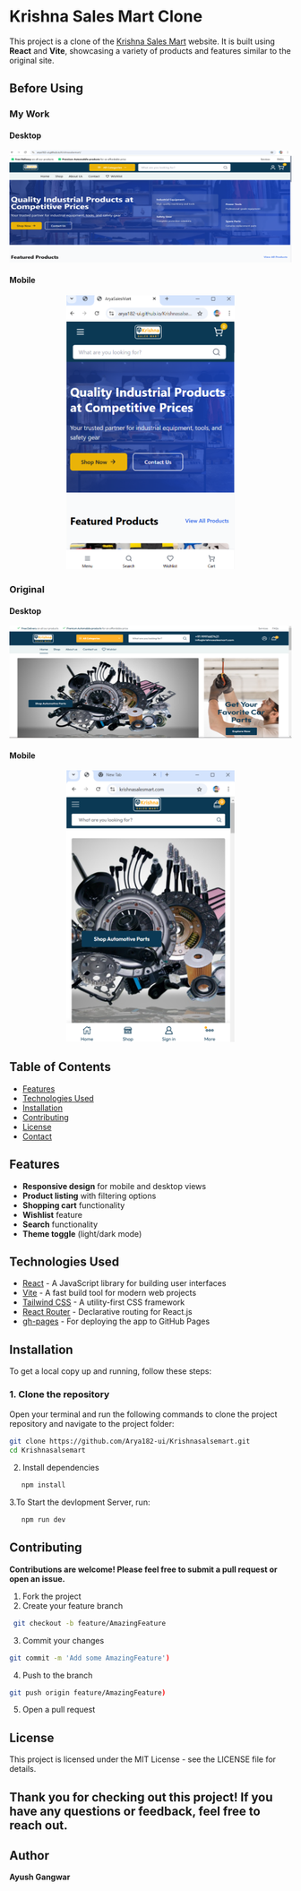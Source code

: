 # Krishna Sales Mart Clone

This project is a clone of the [Krishna Sales Mart](https://krishnasalesmart.com/) website. It is built using **React** and **Vite**, showcasing a variety of products and features similar to the original site.

## Before Using

### My Work

#### Desktop
<p align="center">
   <img src="images/mywork1.png" alt="My Work - Desktop" height="200" width="600" />
</p>

#### Mobile
<p align="center">
   <img src="images/mywork2.png" alt="My Work - Mobile" width="300" />
</p>

### Original

#### Desktop
<p align="center">
   <img src="images/Orginal1.png" alt="Original - Desktop" height="200" width="600" />
</p>

#### Mobile
<p align="center">
   <img src="images/Orginal2.png" alt="Original - Mobile" width="300" />
</p>

## Table of Contents

- [Features](#features)
- [Technologies Used](#technologies-used)
- [Installation](#installation)
- [Contributing](#contributing)
- [License](#license)
- [Contact](#contact)

## Features

- **Responsive design** for mobile and desktop views
- **Product listing** with filtering options
- **Shopping cart** functionality
- **Wishlist** feature
- **Search** functionality
- **Theme toggle** (light/dark mode)

## Technologies Used

- [React](https://reactjs.org/) - A JavaScript library for building user interfaces
- [Vite](https://vitejs.dev/) - A fast build tool for modern web projects
- [Tailwind CSS](https://tailwindcss.com/) - A utility-first CSS framework
- [React Router](https://reactrouter.com/) - Declarative routing for React.js
- [gh-pages](https://www.npmjs.com/package/gh-pages) - For deploying the app to GitHub Pages

## Installation

To get a local copy up and running, follow these steps:

### 1. Clone the repository

Open your terminal and run the following commands to clone the project repository and navigate to the project folder:

```bash
git clone https://github.com/Arya182-ui/Krishnasalsemart.git
cd Krishnasalsemart
```
2. Install dependencies
```bash
   npm install
```

3.To Start the devlopment Server, run: 

```bash
   npm run dev
```

## **Contributing**
**Contributions are welcome! Please feel free to submit a pull request or open an issue.**

1. Fork the project
2. Create your feature branch
```bash
 git checkout -b feature/AmazingFeature
```
3. Commit your changes
```bash
git commit -m 'Add some AmazingFeature')
```
4. Push to the branch
```bash
git push origin feature/AmazingFeature)
```
5. Open a pull request

## **License**
This project is licensed under the MIT License - see the LICENSE file for details.


## **Thank you for checking out this project! If you have any questions or feedback, feel free to reach out.**


## Author
 **Ayush Gangwar**

